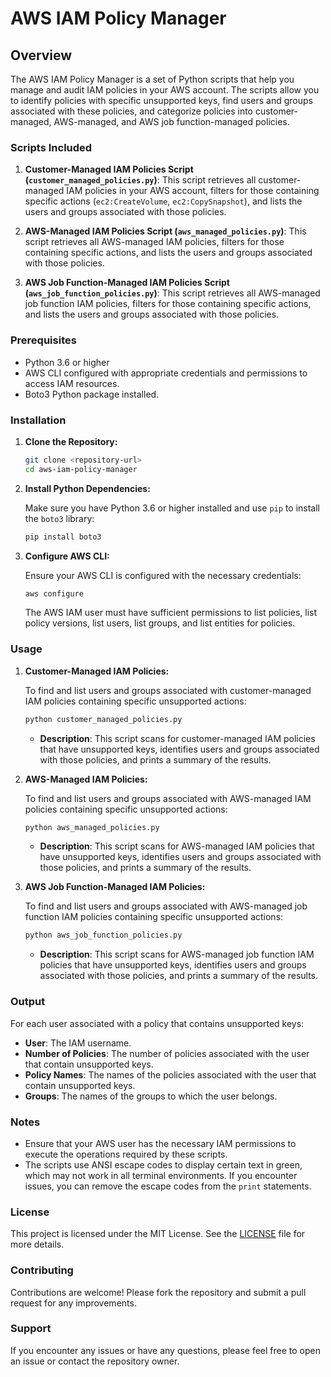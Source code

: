 # AWS IAM Policy Manager

## Overview

The AWS IAM Policy Manager is a set of Python scripts that help you manage and audit IAM policies in your AWS account. The scripts allow you to identify policies with specific unsupported keys, find users and groups associated with these policies, and categorize policies into customer-managed, AWS-managed, and AWS job function-managed policies.

### Scripts Included

1. **Customer-Managed IAM Policies Script (`customer_managed_policies.py`)**: This script retrieves all customer-managed IAM policies in your AWS account, filters for those containing specific actions (`ec2:CreateVolume`, `ec2:CopySnapshot`), and lists the users and groups associated with those policies.

2. **AWS-Managed IAM Policies Script (`aws_managed_policies.py`)**: This script retrieves all AWS-managed IAM policies, filters for those containing specific actions, and lists the users and groups associated with those policies.

3. **AWS Job Function-Managed IAM Policies Script (`aws_job_function_policies.py`)**: This script retrieves all AWS-managed job function IAM policies, filters for those containing specific actions, and lists the users and groups associated with those policies.

### Prerequisites

- Python 3.6 or higher
- AWS CLI configured with appropriate credentials and permissions to access IAM resources.
- Boto3 Python package installed.

### Installation

1. **Clone the Repository:**

    ```bash
    git clone <repository-url>
    cd aws-iam-policy-manager
    ```

2. **Install Python Dependencies:**

    Make sure you have Python 3.6 or higher installed and use `pip` to install the `boto3` library:

    ```bash
    pip install boto3
    ```

3. **Configure AWS CLI:**

   Ensure your AWS CLI is configured with the necessary credentials:

    ```bash
    aws configure
    ```

   The AWS IAM user must have sufficient permissions to list policies, list policy versions, list users, list groups, and list entities for policies.

### Usage

1. **Customer-Managed IAM Policies:**

    To find and list users and groups associated with customer-managed IAM policies containing specific unsupported actions:

    ```bash
    python customer_managed_policies.py
    ```

    - **Description**: This script scans for customer-managed IAM policies that have unsupported keys, identifies users and groups associated with those policies, and prints a summary of the results.

2. **AWS-Managed IAM Policies:**

    To find and list users and groups associated with AWS-managed IAM policies containing specific unsupported actions:

    ```bash
    python aws_managed_policies.py
    ```

    - **Description**: This script scans for AWS-managed IAM policies that have unsupported keys, identifies users and groups associated with those policies, and prints a summary of the results.

3. **AWS Job Function-Managed IAM Policies:**

    To find and list users and groups associated with AWS-managed job function IAM policies containing specific unsupported actions:

    ```bash
    python aws_job_function_policies.py
    ```

    - **Description**: This script scans for AWS-managed job function IAM policies that have unsupported keys, identifies users and groups associated with those policies, and prints a summary of the results.

### Output

For each user associated with a policy that contains unsupported keys:

- **User**: The IAM username.
- **Number of Policies**: The number of policies associated with the user that contain unsupported keys.
- **Policy Names**: The names of the policies associated with the user that contain unsupported keys.
- **Groups**: The names of the groups to which the user belongs.

### Notes

- Ensure that your AWS user has the necessary IAM permissions to execute the operations required by these scripts.
- The scripts use ANSI escape codes to display certain text in green, which may not work in all terminal environments. If you encounter issues, you can remove the escape codes from the `print` statements.

### License

This project is licensed under the MIT License. See the [LICENSE](LICENSE) file for more details.

### Contributing

Contributions are welcome! Please fork the repository and submit a pull request for any improvements.

### Support

If you encounter any issues or have any questions, please feel free to open an issue or contact the repository owner.

